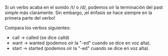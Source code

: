 Si un verbo acaba en el sonido /t/ o /d/, podemos oír la terminación del past simple más claramente. Sin embargo, ¡el énfasis se hace siempre en la primera parte del verbo!

Compara los verbos siguientes:

- call -> called (se dice calld)
- want -> wanted (podemos oír la "-ed" cuando se dice en voz alta).
- start -> started (podemos oír la "-ed" cuando se dice en voz alta).